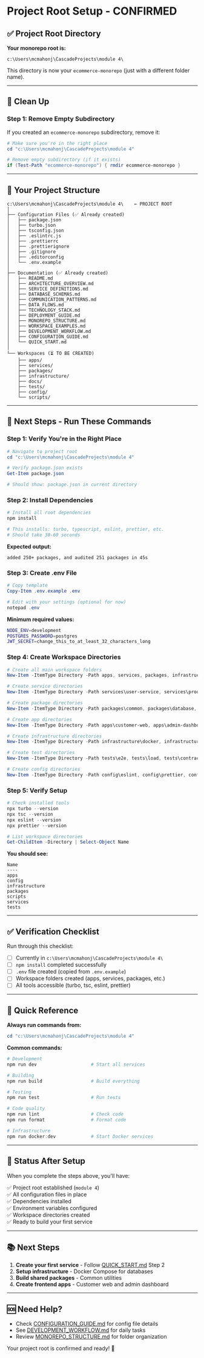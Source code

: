# Project Root Setup - CONFIRMED

## ✅ Project Root Directory

**Your monorepo root is:**
```
c:\Users\mcmahonj\CascadeProjects\module 4\
```

This directory is now your `ecommerce-monorepo` (just with a different folder name).

---

## 🧹 Clean Up

### Step 1: Remove Empty Subdirectory

If you created an `ecommerce-monorepo` subdirectory, remove it:

```powershell
# Make sure you're in the right place
cd "c:\Users\mcmahonj\CascadeProjects\module 4"

# Remove empty subdirectory (if it exists)
if (Test-Path "ecommerce-monorepo") { rmdir ecommerce-monorepo }
```

---

## 📁 Your Project Structure

```
c:\Users\mcmahonj\CascadeProjects\module 4\    ← PROJECT ROOT
│
├── Configuration Files (✅ Already created)
│   ├── package.json
│   ├── turbo.json
│   ├── tsconfig.json
│   ├── .eslintrc.js
│   ├── .prettierrc
│   ├── .prettierignore
│   ├── .gitignore
│   ├── .editorconfig
│   └── .env.example
│
├── Documentation (✅ Already created)
│   ├── README.md
│   ├── ARCHITECTURE_OVERVIEW.md
│   ├── SERVICE_DEFINITIONS.md
│   ├── DATABASE_SCHEMAS.md
│   ├── COMMUNICATION_PATTERNS.md
│   ├── DATA_FLOWS.md
│   ├── TECHNOLOGY_STACK.md
│   ├── DEPLOYMENT_GUIDE.md
│   ├── MONOREPO_STRUCTURE.md
│   ├── WORKSPACE_EXAMPLES.md
│   ├── DEVELOPMENT_WORKFLOW.md
│   ├── CONFIGURATION_GUIDE.md
│   └── QUICK_START.md
│
└── Workspaces (⏳ TO BE CREATED)
    ├── apps/
    ├── services/
    ├── packages/
    ├── infrastructure/
    ├── docs/
    ├── tests/
    ├── config/
    └── scripts/
```

---

## 🚀 Next Steps - Run These Commands

### Step 1: Verify You're in the Right Place

```powershell
# Navigate to project root
cd "c:\Users\mcmahonj\CascadeProjects\module 4"

# Verify package.json exists
Get-Item package.json

# Should show: package.json in current directory
```

### Step 2: Install Dependencies

```powershell
# Install all root dependencies
npm install

# This installs: turbo, typescript, eslint, prettier, etc.
# Should take 30-60 seconds
```

**Expected output:**
```
added 250+ packages, and audited 251 packages in 45s
```

### Step 3: Create .env File

```powershell
# Copy template
Copy-Item .env.example .env

# Edit with your settings (optional for now)
notepad .env
```

**Minimum required values:**
```bash
NODE_ENV=development
POSTGRES_PASSWORD=postgres
JWT_SECRET=change_this_to_at_least_32_characters_long
```

### Step 4: Create Workspace Directories

```powershell
# Create all main workspace folders
New-Item -ItemType Directory -Path apps, services, packages, infrastructure, tests, config, scripts

# Create service directories
New-Item -ItemType Directory -Path services\user-service, services\product-service, services\cart-service, services\order-service, services\payment-service, services\inventory-service, services\notification-service, services\search-service

# Create package directories
New-Item -ItemType Directory -Path packages\common, packages\database, packages\events, packages\auth, packages\api-client, packages\types, packages\config

# Create app directories
New-Item -ItemType Directory -Path apps\customer-web, apps\admin-dashboard

# Create infrastructure directories
New-Item -ItemType Directory -Path infrastructure\docker, infrastructure\kubernetes, infrastructure\terraform, infrastructure\helm, infrastructure\scripts

# Create test directories
New-Item -ItemType Directory -Path tests\e2e, tests\load, tests\contract

# Create config directories
New-Item -ItemType Directory -Path config\eslint, config\prettier, config\tsconfig, config\jest
```

### Step 5: Verify Setup

```powershell
# Check installed tools
npx turbo --version
npx tsc --version
npx eslint --version
npx prettier --version

# List workspace directories
Get-ChildItem -Directory | Select-Object Name
```

**You should see:**
```
Name
----
apps
config
infrastructure
packages
scripts
services
tests
```

---

## ✅ Verification Checklist

Run through this checklist:

- [ ] Currently in `c:\Users\mcmahonj\CascadeProjects\module 4\`
- [ ] `npm install` completed successfully
- [ ] `.env` file created (copied from `.env.example`)
- [ ] Workspace folders created (apps, services, packages, etc.)
- [ ] All tools accessible (turbo, tsc, eslint, prettier)

---

## 📝 Quick Reference

**Always run commands from:**
```powershell
cd "c:\Users\mcmahonj\CascadeProjects\module 4"
```

**Common commands:**
```powershell
# Development
npm run dev                    # Start all services

# Building
npm run build                  # Build everything

# Testing
npm run test                   # Run tests

# Code quality
npm run lint                   # Check code
npm run format                 # Format code

# Infrastructure
npm run docker:dev             # Start Docker services
```

---

## 🎯 Status After Setup

When you complete the steps above, you'll have:

✅ Project root established (`module 4`)  
✅ All configuration files in place  
✅ Dependencies installed  
✅ Environment variables configured  
✅ Workspace directories created  
✅ Ready to build your first service  

---

## 📚 Next Steps

1. **Create your first service** - Follow [QUICK_START.md](./QUICK_START.md) Step 2
2. **Setup infrastructure** - Docker Compose for databases
3. **Build shared packages** - Common utilities
4. **Create frontend apps** - Customer web and admin dashboard

---

## 🆘 Need Help?

- Check [CONFIGURATION_GUIDE.md](./CONFIGURATION_GUIDE.md) for config file details
- See [DEVELOPMENT_WORKFLOW.md](./DEVELOPMENT_WORKFLOW.md) for daily tasks
- Review [MONOREPO_STRUCTURE.md](./MONOREPO_STRUCTURE.md) for folder organization

Your project root is confirmed and ready! 🎉
